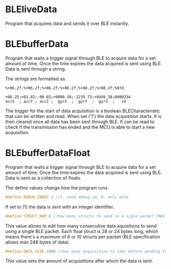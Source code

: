 # BLEliveData

Program that acquires data and sends it over BLE instantly.


# BLEbufferData

Program that waits a trigger signal through BLE to acquire data for a set amount of time. Once the time expires the data acquired is sent using BLE. Data is sent through a string.

The strings are formatted as:

```
%+06.2f;%+06.2f;%+06.2f;%+08.2f;%+08.2f;%+08.2f;%07d

+00.25;+01.02;-00.65;+0000.38;-1235.73;+0049.38;0000234
accX  ; accY ; accZ ;  gyrX  ;  gyrY  ;  gyrZ  ;   id
```

The trigger for the start of data acquisition is a boolean BLECharacteristic that can be written and read. When set ('1') the data acquisition starts. It is then cleared once all data has been sent through BLE. It can be read to check if the transmission has ended and the MCU is able to start a new acquisition.


# BLEbufferDataFloat

Program that waits a trigger signal through BLE to acquire data for a set amount of time. Once the time expires the data acquired is sent using BLE. Data is sent as a collection of floats.

The define values change how the program runs.

```c++
#define DEBUG_INDEX 1 //1- send debug id, 0- only data
```
If set to (1) the data is sent with an integer identifier.

```c++
#define STRUCT_NUM 8 //how many structs to send in a sigle packet (MAX 10 with no identifier or MAX 8 with identifier)
```
This value allows to edit how many consecutive data aquisitions to send using a single BLE packet. Each float struct is 28 or 24 bytes long, which means there's a maximum of 8 or 10 structs per packet (BLE specification allows max 248 bytes of data).

```c++
#define DATA_SIZE 1000 //how many acquisition to take before sending them
```
This value sets the amount of acquisitions after which the data is sent.
